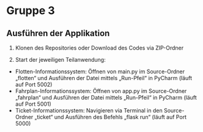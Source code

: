 # Gruppe 3

## Ausführen der Applikation

1. Klonen des Repositories oder Download des Codes via ZIP-Ordner

2. Start der jeweiligen Teilanwendung:
- Flotten-Informationssystem: Öffnen von main.py im Source-Ordner „flotten“ und Ausführen der Datei mittels „Run-Pfeil“ in PyCharm (läuft auf Port 5002)
- Fahrplan-Informationssystem: Öffnen von app.py im Source-Ordner „fahrplan“ und Ausführen der Datei mittels „Run-Pfeil“ in PyCharm (läuft auf Port 5001)
- Ticket-Informationssystem: Navigieren via Terminal in den Source-Ordner „ticket“ und Ausführen des Befehls „flask run“ (läuft auf Port 5000)
